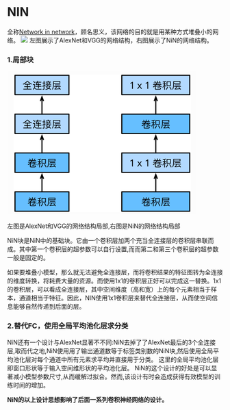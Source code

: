 # NIN
全称[Network in network](https://arxiv.org/abs/1312.4400)，顾名思义，该网络的目的就是用某种方式堆叠小的网络。
![](https://d2l.ai/_images/nin.svg)
左图展示了AlexNet和VGG的网络结构，右图展示了NiN的网络结构。

### 1.局部块
![](img/nin.png)

左图是AlexNet和VGG的网络结构局部,右图是NiN的网络结构局部

NiN块是NiN中的基础块。它由一个卷积层加两个充当全连接层的卷积层串联而成。其中第一个卷积层的超参数可以自行设置,而而第二和第三个卷积层的超参数一般是固定的。

如果要堆叠小模型，那么就无法避免全连接层，而将卷积结果的特征图转为全连接的维度转换，将耗费大量的资源。而使用1x1的卷积层正好可以完成这一替换。1x1的卷积层，可以看成全连接层，其中空间维度（高和宽）上的每个元素相当于样本，通道相当于特征。因此，NIN使用1x1卷积层来替代全连接层，从而使空间信息能够自然传递到后面的层。

### 2.替代FC，使用全局平均池化层求分类
NiN还有一个设计与AlexNet显著不不同:NiN去掉了了AlexNet最后的3个全连接层,取而代之地,NiN使用用了输出通道数等于标签类别数的NiN块,然后使用全局平均池化层对每个通道中所有元素求平均并直接用于分类。
这里的全局平均池化层即窗口形状等于输入空间维形状的平均池化层。
NiN的这个设计的好处是可以显著减小模型参数尺寸,从而缓解过拟合。然而,该设计有时会造成获得有效模型的训练时间的增加。

**NiN的以上设计思想影响了后面一系列卷积神经网络的设计。**

